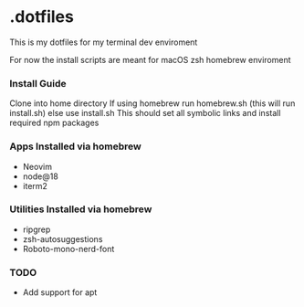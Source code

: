 # .dotfiles

This is my dotfiles for my terminal dev enviroment

For now the install scripts are meant for macOS zsh homebrew enviroment

### Install Guide
Clone into home directory
If using homebrew run homebrew.sh (this will run install.sh)
else use install.sh
This should set all symbolic links and install required npm packages

### Apps Installed via homebrew

- Neovim
- node@18
- iterm2

### Utilities Installed via homebrew

- ripgrep
- zsh-autosuggestions
- Roboto-mono-nerd-font

### TODO

- Add support for apt
